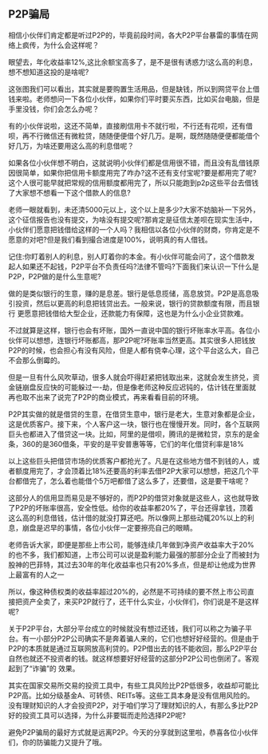 ## P2P骗局

相信小伙伴们肯定都是听过P2P的，毕竟前段时间，各大P2P平台暴雷的事情在网络上疯传，为什么会这样呢？

眼望去，年化收益率12%,这比余额宝高多了，是不是很有诱惑力!这么高的利息，想不想知道这投的是啥呢?

这张图我们可以看出，其实就是要购置生活用品，但是缺钱，所以到网贷平台上借钱来啦。老师想问一下各位小伙伴，如果你们平时要买东西，比如买台电脑，但是手里没钱，你们会怎么办呢？

有的小伙伴说啦，这还不简单，直接刷信用卡不就行啦，不行还有花呗，还有借呗，再不行微信还有微粒贷，随随便便借个好几万。是啊，既然随随便便都能借个好几万，为啥还要用这么高的利息借呢？

如果各位小伙伴想不明白，这就说明小伙伴们都是信用很不错，而且没有乱借钱原因很简单，如果你把信用卡额度用完了咋办?这不还有支付宝呢?要是都用完了呢?这个人很可能早就把常规的信用额度都用完了，所以只能跑到p2p这些平台去借钱了大家想不想看一下这个借款人的信息?

老师一眼就看到，未还清5000元以上，这个以上是多少?大家不妨脑补一下另外，这个征信报告也没有提交，为啥没有提交呢?那肯定是征信太差呗在现实生活中，小伙伴们愿意把钱借给这样的一个人吗？我相信以各位小伙伴的财商，你肯定是不愿意的对吧?但是我们看到撮合进度是100%，说明真的有人借钱。

记住:你盯着别人的利息，别人盯着你的本金。有小伙伴可能会问了，这个借款发起人如果还不起钱，P2P平台不负责任吗?法律不管吗?下面我们来认识一下什么是P2P，P2P做的是什么生意呢?

做的是类似银行的生意，赚的是息差。银行是低息揽储，高息放贷。P2P是高息吸引投资，然后以更高的利息把钱贷出去。一般来说，银行的贷款额度有限，而且银行
更愿意把钱借给大型企业，还款能力有保障，这也是为什么小企业贷款难。

不过就算是这样，银行也会有坏账，国外一直说中国的银行坏账率水平高。各位小伙伴可以想想，连银行坏账都高，那P2P呢?坏账率当然更高。其实很多人把钱放P2P的时候，也会担心有没有风险，但是人都有侥幸心理，这个平台这么大，自己不会那么倒霉的。

但是一旦有什么风吹草动，很多人就会吓得赶紧把钱取出来，这就会发生挤兑，资金链崩盘反应快的可能躲过一-劫，但是像老师这种反应迟钝的，估计钱在里面就再也取不出来了说完了P2P的商业模式，再来看看目前的环境。

P2P其实做的就是借贷的生意，在借贷生意中，银行是老大，生意对象都是企业，这是优质客户。接下来，个人客户这一块，银行也在慢慢开发。同时，各个互联网巨头也都进入了借贷这一块。比如，阿里的是借呗，腾讯的是微粒贷，京东的是金条，360的是360借条，平安的是平安普惠等等，它们的年化借贷利率是18%

以上这些巨头把借贷市场的优质客户都抢光了。凡是在这些地方借不到钱的人，或者额度用完了，才会顶着比18%还要高的利率去借P2P大家可以想想，把这几个平台都借完了，怎么着也能借个5万吧都借了这么多了，还要借，这是要干啥呢？

这部分人的信用显而易见是不够好的，而P2P的借贷对象就是这些人，这也就导致了P2P的坏账率很高，安全性低。给你的收益率都20%了，平台还得拿钱，顶着这么高的利息借钱，估计借的就没打算还吧。所以像网上那些动辄20%以上的利息，崩盘是迟早的事情，各位小伙伴一定要擦亮自己的眼睛。

老师告诉大家，即便是那些上市公司，能够连续几年做到净资产收益率大于20%的也不多，我们都知道，上市公司可以说是盈利能力最强的那部分企业了而被封为股神的巴菲特，其过去30年的年化收益率也只有20%多点，但是却让他成为世界上最富有的人之一

所以，像这种债权类的收益率超过20%的，必然是不可持续的要不然上市公司直接把资产全卖了，来买P2P就行了，还干什么实业，小伙伴们，你们说是不是这样呢?

关于P2P平台，大部分平台成立的时候就没有想过还钱，我们可以称之为骗子平台。有一小部分P2P公司确实不是奔着骗人来的，它们也想好好经营的。但是由于P2P的本质就是通过互联网放高利贷的。P2P借出去的钱不能收回，那么P2P平台自然也就还不投资者的钱。就这样想要好好经营的这部分P2P公司也倒闭了。客观起到了“诈骗”的
效果。

其实在国家交易所交易的投资工具中，有些工具风险比P2P低很多，收益却可能比P2P高。比如分级基金A、可转债、REITs等。这些工具本身是没有信用风险的。没有理财知识的人才会投资P2P，对于咱们学习了理财知识的人，有那么多比P2P好的投资工具可以选择，为什么非要铤而走险选择P2P呢?

避免P2P骗局的最好方式就是远离P2P。今天的分享就到这里啦，恭喜各位小伙伴们，你的防骗能力又提升了哦。

